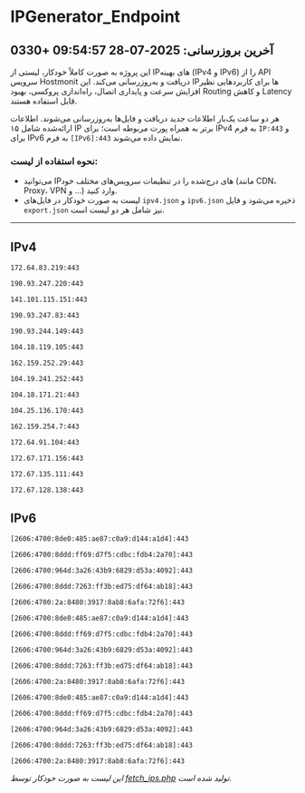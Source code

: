 # IPGenerator_Endpoint

## آخرین بروزرسانی: 2025-07-28 09:54:57 +0330

این پروژه به صورت کاملاً خودکار، لیستی از IPهای بهینه (IPv4 و IPv6) را از API سرویس Hostmonit دریافت و به‌روزرسانی می‌کند. این IPها برای کاربردهایی نظیر افزایش سرعت و پایداری اتصال، راه‌اندازی پروکسی، بهبود Routing و کاهش Latency قابل استفاده هستند.

هر دو ساعت یک‌بار اطلاعات جدید دریافت و فایل‌ها به‌روزرسانی می‌شوند. اطلاعات ارائه‌شده شامل ۱۵ IP برتر به همراه پورت مربوطه است؛ برای IPv4 به فرم `IP:443` و برای IPv6 به فرم `[IPv6]:443` نمایش داده می‌شوند.

### نحوه استفاده از لیست:
- می‌توانید IPهای درج‌شده را در تنظیمات سرویس‌های مختلف خود (مانند CDN، Proxy، VPN و ...) وارد کنید.
- لیست به صورت خودکار در فایل‌های `ipv4.json` و `ipv6.json` ذخیره می‌شود و فایل `export.json` نیز شامل هر دو لیست است.

---

## IPv4
```
172.64.83.219:443
```
```
190.93.247.220:443
```
```
141.101.115.151:443
```
```
190.93.247.83:443
```
```
190.93.244.149:443
```
```
104.18.119.105:443
```
```
162.159.252.29:443
```
```
104.19.241.252:443
```
```
104.18.171.21:443
```
```
104.25.136.170:443
```
```
162.159.254.7:443
```
```
172.64.91.104:443
```
```
172.67.171.156:443
```
```
172.67.135.111:443
```
```
172.67.128.138:443
```

## IPv6
```
[2606:4700:8de0:485:ae87:c0a9:d144:a1d4]:443
```
```
[2606:4700:8ddd:ff69:d7f5:cdbc:fdb4:2a70]:443
```
```
[2606:4700:964d:3a26:43b9:6829:d53a:4092]:443
```
```
[2606:4700:8ddd:7263:ff3b:ed75:df64:ab18]:443
```
```
[2606:4700:2a:8480:3917:8ab8:6afa:72f6]:443
```
```
[2606:4700:8de0:485:ae87:c0a9:d144:a1d4]:443
```
```
[2606:4700:8ddd:ff69:d7f5:cdbc:fdb4:2a70]:443
```
```
[2606:4700:964d:3a26:43b9:6829:d53a:4092]:443
```
```
[2606:4700:8ddd:7263:ff3b:ed75:df64:ab18]:443
```
```
[2606:4700:2a:8480:3917:8ab8:6afa:72f6]:443
```
```
[2606:4700:8de0:485:ae87:c0a9:d144:a1d4]:443
```
```
[2606:4700:8ddd:ff69:d7f5:cdbc:fdb4:2a70]:443
```
```
[2606:4700:964d:3a26:43b9:6829:d53a:4092]:443
```
```
[2606:4700:8ddd:7263:ff3b:ed75:df64:ab18]:443
```
```
[2606:4700:2a:8480:3917:8ab8:6afa:72f6]:443
```

*این لیست به صورت خودکار توسط [fetch_ips.php](scripts/fetch_ips.php) تولید شده است.*
